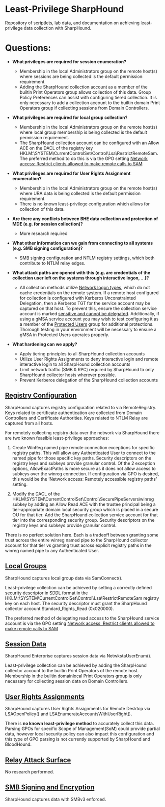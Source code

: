 # Least-Privilege SharpHound

Repository of scriptlets, lab data, and documentation on achieving least-privilege data collection with SharpHound.

# Questions:

- **What privileges are required for session enumeration?**
  - Membership in the local Administrators group on the remote host(s) where sessions are being collected is the default permission requirement.
  - Adding the SharpHound collection account as a member of the builtin Print Operators group allows collection of this data. Group Policy Preferences can assist with configuring tiered collection. It is only necessary to add a collection account to the builtin domain Print Operators group if collecting sessions from Domain Controllers.
- **What privileges are required for local group collection?**
  - Membership in the local Administrators group on the remote host(s) where local group membership is being collected is the default permission requirement.
  - The SharpHound collection account can be configured with an Allow ACE on the DACL of the registry key HKLM:\SYSTEM\CurrentControlSet\Control\Lsa\RestrictRemoteSam. The preferred method to do this is via the GPO setting [Network access: Restrict clients allowed to make remote calls to SAM](https://learn.microsoft.com/en-us/previous-versions/windows/it-pro/windows-10/security/threat-protection/security-policy-settings/network-access-restrict-clients-allowed-to-make-remote-sam-calls)
- **What privileges are required for User Rights Assignment enumeration?**
  - Membership in the local Administrators group on the remote host(s) where URA data is being collected is the default permission requirement.
  - There is no known least-privilege configuration which allows for collection of this data.
- **Are there any conflicts between BHE data collection and protection of MDE (e.g. for session collection)?**
  - More research required
- **What other information can we gain from connecting to all systems (e.g. SMB signing configuration)?**
  - SMB signing configuration and NTLM registry settings, which both contribute to NTLM relay edges.
- **What attack paths are opened with this (e.g. are credentials of the collection user left on the systems through interactive logon, …)?**
  - All collection methods utilize [Network logon types](https://learn.microsoft.com/en-us/windows-server/identity/securing-privileged-access/reference-tools-logon-types), which do not cache credentials on the remote system. If a remote host configured for collection is configured with Kerberos Unconstrainted Delegation, then a Kerberos TGT for the service account may be captured on that host. To prevent this, ensure the collection service account is marked [sensitive and cannot be delegated](https://learn.microsoft.com/en-us/archive/blogs/poshchap/security-focus-analysing-account-is-sensitive-and-cannot-be-delegated-for-privileged-accounts). Additionally, if using a gMSA service account you may wish to test configuring it as a member of the [Protected Users](https://learn.microsoft.com/en-us/windows-server/identity/ad-ds/manage/how-to-configure-protected-accounts) group for additional protections. Thorough testing in your environment will be necessary to ensure a gMSA in Protected Users operates properly.

- **What hardening can we apply?**
  - Apply tiering principles to all SharpHound collection accounts
  - Utilize User Rights Assignments to deny interactive login and remote interactive login to all SharpHound collection accounts
  - Limit network traffic (SMB & RPC) required by SharpHound to only SharpHound collector hosts wherever possible.
  - Prevent Kerberos delegation of the SharpHound collection accounts

## [Registry Configuration](/RemoteRegistry/README.md)

SharpHound captures registry configuration related to via RemoteRegistry. Keys related to certificate authentication are collected from Domain Controllers and Certificate Authorities. Keys related to NTLM Relay are captured from all hosts.

For remotely collecting registry data over the network via SharpHound there are two known feasible least-privilege approaches:

1. Create WinReg named pipe remote connection exceptions for specific registry paths. This will allow any Authenticated User to connect to the named pipe for those specific key paths. Security descriptors on the registry keys and subkeys provide granular control. Of the 2 exception options, AllowExactPaths is more secure as it does not allow access to subkeys over the winreg connection. If configuration via GPO is desired, this would be the ‘Network access: Remotely accessible registry paths’ setting.

2. Modify the DACL of the HKLM\\SYSTEM\\CurrentControlSet\\Control\\SecurePipeServers\\winreg subkey by adding an Allow Read ACE with the trustee principal being a tier-appropriate domain local security group which is placed in a secure OU for that tier. Add the SharpHound collection service account for that tier into the corresponding security group. Security descriptors on the registry keys and subkeys provide granular control.

There is no perfect solution here. Each is a tradeoff between granting some trust across the entire winreg named pipe to the SharpHound collector account for that tier vs granting trust across explicit registry paths in the winreg named pipe to any Authenticated User.

## [Local Groups](/SAMR/README.md)

SharpHound captures local group data via SamConnect().

Least-privilege collection can be achieved by setting a correctly defined security descriptor in SDDL format in the HKLM:\SYSTEM\CurrentControlSet\Control\Lsa\RestrictRemoteSam registry key on each host. The security descriptor must grant the SharpHound collector account Standard_Rights_Read (0x020000).

The preferred method of delegating read access to the SharpHound service account is via the GPO setting [Network access: Restrict clients allowed to make remote calls to SAM](https://learn.microsoft.com/en-us/previous-versions/windows/it-pro/windows-10/security/threat-protection/security-policy-settings/network-access-restrict-clients-allowed-to-make-remote-sam-calls)

## [Session Data](/Sessions/README.md)

SharpHound Enterprise captures session data via NetwkstaUserEnum().

Least-privilege collection can be achieved by adding the SharpHound collector account to the builtin Print Operators of the remote host. Membership in the builtin domainlocal Print Operators group is only necessary for collecting session data on Domain Controllers.

## [User Rights Assignments](/Lsa/README.md)

SharpHound captures User Rights Assignments for Remote Desktop via LSAOpenPolicy() and LSAEnumerateAccountsWithUserRight().

There is **no known least-privilege method** to accurately collect this data. Parsing GPOs for specific Scope of Management(SoM) could provide partial data, however local security policy can also impact this configuration and this type of GPO parsing is not currently supported by SharpHound and BloodHound.

## [Relay Attack Surface](/NTLM/README.md)

No research performed.

## [SMB Signing and Encryption](/SMB%20Protocol/README.md)

SharpHound captures data with SMBv3 enforced.
